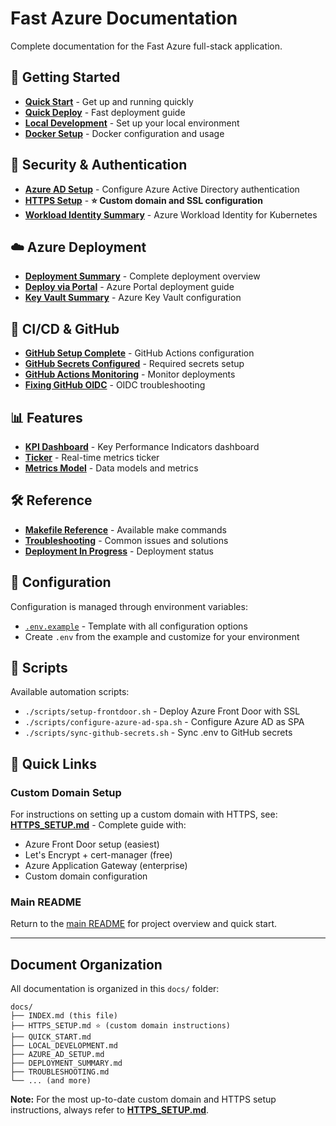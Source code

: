 # Fast Azure Documentation

Complete documentation for the Fast Azure full-stack application.

## 🚀 Getting Started

- **[Quick Start](QUICK_START.md)** - Get up and running quickly
- **[Quick Deploy](QUICK_DEPLOY.md)** - Fast deployment guide
- **[Local Development](LOCAL_DEVELOPMENT.md)** - Set up your local environment
- **[Docker Setup](DOCKER_SETUP.md)** - Docker configuration and usage

## 🔐 Security & Authentication

- **[Azure AD Setup](AZURE_AD_SETUP.md)** - Configure Azure Active Directory authentication
- **[HTTPS Setup](HTTPS_SETUP.md)** - **⭐ Custom domain and SSL configuration**
- **[Workload Identity Summary](WORKLOAD_IDENTITY_SUMMARY.md)** - Azure Workload Identity for Kubernetes

## ☁️ Azure Deployment

- **[Deployment Summary](DEPLOYMENT_SUMMARY.md)** - Complete deployment overview
- **[Deploy via Portal](DEPLOY_VIA_PORTAL.md)** - Azure Portal deployment guide
- **[Key Vault Summary](KEYVAULT_SUMMARY.md)** - Azure Key Vault configuration

## 🔧 CI/CD & GitHub

- **[GitHub Setup Complete](GITHUB_SETUP_COMPLETE.md)** - GitHub Actions configuration
- **[GitHub Secrets Configured](GITHUB_SECRETS_CONFIGURED.md)** - Required secrets setup
- **[GitHub Actions Monitoring](GITHUB_ACTIONS_MONITORING.md)** - Monitor deployments
- **[Fixing GitHub OIDC](FIXING_GITHUB_OIDC.md)** - OIDC troubleshooting

## 📊 Features

- **[KPI Dashboard](KPI_DASHBOARD_README.md)** - Key Performance Indicators dashboard
- **[Ticker](TICKER_README.md)** - Real-time metrics ticker
- **[Metrics Model](METRICS_MODEL.md)** - Data models and metrics

## 🛠️ Reference

- **[Makefile Reference](MAKEFILE_REFERENCE.md)** - Available make commands
- **[Troubleshooting](TROUBLESHOOTING.md)** - Common issues and solutions
- **[Deployment In Progress](DEPLOYMENT_IN_PROGRESS.md)** - Deployment status

## 📁 Configuration

Configuration is managed through environment variables:
- [`.env.example`](../.env.example) - Template with all configuration options
- Create `.env` from the example and customize for your environment

## 🔧 Scripts

Available automation scripts:
- `./scripts/setup-frontdoor.sh` - Deploy Azure Front Door with SSL
- `./scripts/configure-azure-ad-spa.sh` - Configure Azure AD as SPA
- `./scripts/sync-github-secrets.sh` - Sync .env to GitHub secrets

## 🎯 Quick Links

### Custom Domain Setup
For instructions on setting up a custom domain with HTTPS, see:
**[HTTPS_SETUP.md](HTTPS_SETUP.md)** - Complete guide with:
- Azure Front Door setup (easiest)
- Let's Encrypt + cert-manager (free)
- Azure Application Gateway (enterprise)
- Custom domain configuration

### Main README
Return to the [main README](../README.md) for project overview and quick start.

---

## Document Organization

All documentation is organized in this `docs/` folder:

```
docs/
├── INDEX.md (this file)
├── HTTPS_SETUP.md ⭐ (custom domain instructions)
├── QUICK_START.md
├── LOCAL_DEVELOPMENT.md
├── AZURE_AD_SETUP.md
├── DEPLOYMENT_SUMMARY.md
├── TROUBLESHOOTING.md
└── ... (and more)
```

**Note:** For the most up-to-date custom domain and HTTPS setup instructions, always refer to **[HTTPS_SETUP.md](HTTPS_SETUP.md)**.

